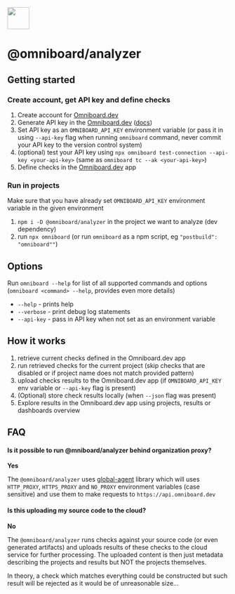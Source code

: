 <img src="https://app.omniboard.dev/assets/logo_email.png" height="50">

# @omniboard/analyzer

## Getting started

### Create account, get API key and define checks

1. Create account for [Omniboard.dev](https://www.omniboard.dev)
2. Generate API key in the [Omniboard.dev](https://app.omniboard.dev/app/api-keys) ([docs](https://www.omniboard.dev/docs#api-key))
3. Set API key as an `OMNIBOARD_API_KEY` environment variable (or pass it in using `--api-key` flag when running `omniboard` command, never commit your API key to the version control system)
4. (optional) test your API key using `npx omniboard test-connection --api-key <your-api-key>` (same as `omniboard tc --ak <your-api-key>`)
5. Define checks in the [Omniboard.dev](https://app.omniboard.dev/app/checks) app

### Run in projects

Make sure that you have already set `OMNIBOARD_API_KEY` environment variable in the given environment

1. `npm i -D @omniboard/analyzer` in the project we want to analyze (dev dependency)
2. run `npx omniboard` (or run `omniboard` as a npm script, eg `"postbuild": "omniboard""`)

## Options

Run `omniboard --help` for list of all supported commands and options (`omniboard <command> --help`, provides even more details)

- `--help` - prints help
- `--verbose` - print debug log statements
- `--api-key` - pass in API key when not set as an environment variable

## How it works

1. retrieve current checks defined in the Omniboard.dev app
2. run retrieved checks for the current project (skip checks that are disabled or if project name does not match provided pattern)
3. upload checks results to the Omniboard.dev app (if `OMNIBOARD_API_KEY` env variable or `--api-key` flag is present)
4. (Optional) store check results locally (when `--json` flag was present)
5. Explore results in the Omniboard.dev app using projects, results or dashboards overview

## FAQ

#### Is it possible to run @mniboard/analyzer behind organization proxy?
**Yes**

The `@omniboard/analyzer` uses [global-agent](https://github.com/gajus/global-agent) library which will uses
`HTTP_PROXY`, `HTTPS_PROXY` and `NO_PROXY` environment variables (case sensitive) and use them to make requests
to `https://api.omniboard.dev`

#### Is this uploading my source code to the cloud?
**No**

The `@omniboard/analyzer` runs checks against your source code (or even generated artifacts) 
and uploads results of these checks to the cloud service for further processing. 
The uploaded content is then just metadata describing the projects and results but NOT the projects themselves.

In theory, a check which matches everything could be constructed but such result will 
be rejected as it would be of unreasonable size...
